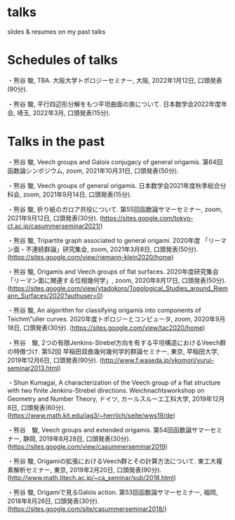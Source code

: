 # talks
slides &amp; resumes on my past talks

# Schedules of talks

・熊谷 駿, TBA. 大阪大学トポロジーセミナー, 大阪, 2022年1月12日, 口頭発表(90分).

・熊谷 駿, 平行四辺形分解をもつ平坦曲面の族について. 日本数学会2022年度年会, 埼玉, 2022年3月, 口頭発表(15分).

# Talks in the past

・熊谷 駿, Veech groups and Galois conjugacy of general origamis. 第64回函数論シンポジウム, zoom, 2021年10月31日, 口頭発表(50分).

・熊谷 駿, Veech groups of general origamis. 日本数学会2021年度秋季総合分科会, zoom, 2021年9月14日, 口頭発表(15分).

・熊谷 駿, 折り紙のガロア共役について. 第55回函数論サマーセミナー, zoom, 2021年9月12日, 口頭発表(30分). (https://sites.google.com/tokyo-ct.ac.jp/casummerseminar2021/)

・熊谷 駿, Tripartite graph associated to general origami. 2020年度
「リーマン面・不連続群論」研究集会, zoom, 2021年3月8日, 口頭発表(50分). (https://sites.google.com/view/riemann-klein2020/home)

・熊谷 駿, Origamis and Veech groups of flat surfaces. 2020年度研究集会「リーマン面に関連する位相幾何学」, zoom, 2020年8月17日, 口頭発表(50分). (https://sites.google.com/view/ytadokoro/Topological_Studies_around_Riemann_Surfaces/2020?authuser=0)

・熊谷 駿, An algorithm for classifying origamis into components of Teichm\”uller curves. 2020年度トポロジーとコンピュータ, zoom, 2020年9月18日, 口頭発表(30分). (https://sites.google.com/view/tac2020/home)

・熊谷　駿, 2つの有限Jenkins-Strebel方向を有する平坦構造におけるVeech群の特徴づけ. 第52回 早稲田双曲幾何幾何学的群論セミナー, 東京, 早稲田大学, 2019年12月6日, 口頭発表(90分). (http://www.f.waseda.jp/ykomori/yurui-seminar2013.html)

・Shun Kumagai, A characterization of the Veech group of a flat structure with two finite Jenkins-Strebel directions. Weichnachtsworkshop on Geometry and Number Theory, ドイツ, カールスルーエ工科大学, 2019年12月8日, 口頭発表(60分). (https://www.math.kit.edu/iag3/~herrlich/seite/wws19/de)

・熊谷　駿, Veech groups and extended origamis. 第54回函数論サマーセミナー, 静岡, 2019年8月28日, 口頭発表(30分). (https://sites.google.com/view/casummerseminar2019)

・熊谷 駿, Origamiの拡張におけるVeech群とその計算方法について. 東工大複素解析セミナー, 東京, 2019年2月20日, 口頭発表(90分). (http://www.math.titech.ac.jp/~ca_seminar/sub/2018.html)

・熊谷 駿, Origamiで見るGalois action. 第53回函数論サマーセミナー, 福岡, 2018年8月26日, 口頭発表(30分). (https://sites.google.com/site/casummerseminar2018/)

